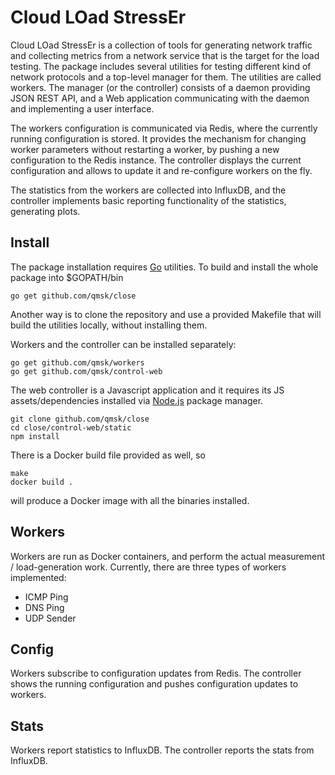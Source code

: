 # Cloud LOad StressEr

Cloud LOad StressEr is a collection of tools for generating network traffic and
collecting metrics from a network service that is the target for the load
testing. The package includes several utilities for testing different kind of
network protocols and a top-level manager for them. The utilities are called
workers. The manager (or the controller) consists of a daemon providing JSON
REST API, and a Web application communicating with the daemon and implementing a
user interface.

The workers configuration is communicated via Redis, where the currently running
configuration is stored. It provides the mechanism for changing worker
parameters without restarting a worker, by pushing a new configuration to
the Redis instance. The controller displays the current configuration and allows
to update it and re-configure workers on the fly.

The statistics from the workers are collected into InfluxDB, and the controller
implements basic reporting functionality of the statistics, generating plots.

## Install

The package installation requires [Go](https://golang.org/) utilities. To build
and install the whole package into $GOPATH/bin

    go get github.com/qmsk/close

Another way is to clone the repository and use a provided Makefile that will
build the utilities locally, without installing them.

Workers and the controller can be installed separately:

    go get github.com/qmsk/workers
    go get github.com/qmsk/control-web

The web controller is a Javascript application and it requires its JS
assets/dependencies installed via [Node.js](https://nodejs.org/en/) package
manager.

    git clone github.com/qmsk/close
    cd close/control-web/static
    npm install

There is a Docker build file provided as well, so

    make
    docker build .

will produce a Docker image with all the binaries installed.

## Workers

Workers are run as Docker containers, and perform the actual measurement /
load-generation work. Currently, there are three types of workers implemented:

* ICMP Ping
* DNS Ping
* UDP Sender

## Config

Workers subscribe to configuration updates from Redis. The controller shows the running configuration and pushes configuration updates to workers.

## Stats

Workers report statistics to InfluxDB. The controller reports the stats from InfluxDB.


